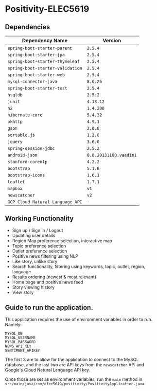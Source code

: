 # Positivity-ELEC5619

## Dependencies

| Dependency Name | Version |
|-----------------|---------|
| `spring-boot-starter-parent` | `2.5.4` |
| `spring-boot-starter-jpa` | `2.5.4` |
| `spring-boot-starter-thymeleaf` | `2.5.4` |
| `spring-boot-starter-validation` | `2.5.4` |
| `spring-boot-starter-web` | `2.5.4` |
| `mysql-connector-java` | `8.0.26` |
| `spring-boot-starter-test` | `2.5.4` |
| `hsqldb` | `2.5.2` |
| `junit` | `4.13.12` |
| `h2` | `1.4.200` |
| `hibernate-core` | `5.4.32` |
| `okhttp` | `4.9.1` |
| `gson` | `2.8.8` |
| `sortable.js` | `1.2.0` |
| `jquery` | `3.6.0` |
| `spring-session-jdbc` | `2.5.2` |
| `android-json` | `0.0.20131108.vaadin1` |
| `stanford-corenlp` | `4.2.2` |
| `bootstrap` | `5.1.0` |
| `bootstrap-icons` | `1.6.1` |
| `leaflet` | `1.7.1` |
| `mapbox` | `v1` |
| `newscatcher` | `v2` |
| `GCP Cloud Natural Language API` | `-` |


## Working Functionality

* Sign up / Sign in / Logout
* Updating user details
* Region Map preference selection, interactive map
* Topic preference selection
* Outlet preference selection
* Positive news filtering using NLP
* Like story, unlike story
* Search functionality, filtering using keywords, topic, outlet, region, language
* Results ordering (newest & most relevant)
* Home page and positive news feed
* Story viewing history
* View story

## Guide to run the application.
This application requires the use of environment variables in order to run. Namely:
```shell
MYSQL_DB
MYSQL_USERNAME
MYSQL_PASSWORD
NEWS_API_KEY
SENTIMENT_APIKEY
```

The first 3 are to allow for the application to connect to the MySQL database, and the last two are API keys from the `newscatcher` API and Google's Cloud Natural Language API key. 

Once those are set as environment variables, run the `main` method in `src/main/java/com/elec5619/positivity/PositivityApplication.java`
